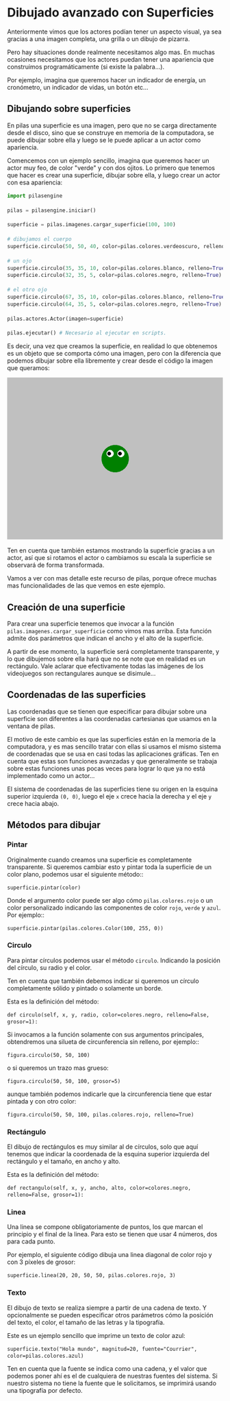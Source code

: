 # Dibujado avanzado con Superficies

Anteriormente vimos que los actores podían
tener un aspecto visual, ya sea gracias a
una imagen completa, una grilla o un dibujo
de pizarra.

Pero hay situaciones donde realmente necesitamos
algo mas. En muchas ocasiones necesitamos que
los actores puedan tener una apariencia que
construimos programáticamente (si existe la palabra...).

Por ejemplo, imagina que queremos hacer un indicador
de energía, un cronómetro, un indicador de vidas, un
botón etc...

## Dibujando sobre superficies

En pilas una superficie es una imagen, pero que no
se carga directamente desde el disco, sino que se
construye en memoria de la computadora, se puede
dibujar sobre ella y luego se le puede aplicar
a un actor como apariencia.

Comencemos con un ejemplo sencillo, imagina que
queremos hacer un actor muy feo, de color "verde"
y con dos ojitos. Lo primero que tenemos que hacer
es crear una superficie, dibujar sobre ella, y luego
crear un actor con esa apariencia:

```python
import pilasengine

pilas = pilasengine.iniciar()

superficie = pilas.imagenes.cargar_superficie(100, 100)

# dibujamos el cuerpo
superficie.circulo(50, 50, 40, color=pilas.colores.verdeoscuro, relleno=True)

# un ojo
superficie.circulo(35, 35, 10, color=pilas.colores.blanco, relleno=True)
superficie.circulo(32, 35, 5, color=pilas.colores.negro, relleno=True)

# el otro ojo
superficie.circulo(67, 35, 10, color=pilas.colores.blanco, relleno=True)
superficie.circulo(64, 35, 5, color=pilas.colores.negro, relleno=True)

pilas.actores.Actor(imagen=superficie)

pilas.ejecutar() # Necesario al ejecutar en scripts.
```

Es decir, una vez que creamos la superficie, en realidad lo que obtenemos
es un objeto que se comporta cómo una imagen, pero con la diferencia
que podemos dibujar sobre ella libremente y crear desde el código la
imagen que queramos:

![](imagenes/dibujo_avanzado/carita.png)

Ten en cuenta que también estamos mostrando la superficie gracias a un
actor, así que si rotamos el actor o cambiamos su escala la superficie
se observará de forma transformada.

Vamos a ver con mas detalle este recurso de pilas, porque ofrece muchas
mas funcionalidades de las que vemos en este ejemplo.


## Creación de una superficie

Para crear una superficie tenemos que invocar a la función ``pilas.imagenes.cargar_superficie``
como vimos mas arriba. Esta función admite dos parámetros que indican
el ancho y el alto de la superficie.

A partir de ese momento, la superficie será completamente transparente, y lo
que dibujemos sobre ella hará que no se note que en realidad es
un rectángulo. Vale aclarar que efectivamente todas las imágenes de los videojuegos
son rectangulares aunque se disimule...


## Coordenadas de las superficies

Las coordenadas que se tienen que especificar para dibujar
sobre una superficie son diferentes a las coordenadas cartesianas
que usamos en la ventana de pilas.

El motivo de este cambio es que las superficies están en la memoria
de la computadora, y es mas sencillo tratar con ellas si usamos
el mismo sistema de coordenadas que se usa en casi todas las aplicaciones
gráficas. Ten en cuenta que estas son funciones avanzadas y
que generalmente se trabaja sobre estas funciones unas pocas veces
para lograr lo que ya no está implementado como un actor...

El sistema de coordenadas de las superficies tiene su origen
en la esquina superior izquierda ``(0, 0)``, luego el eje ``x`` crece
hacia la derecha y el eje ``y`` crece hacia abajo.

## Métodos para dibujar

### Pintar

Originalmente cuando creamos una superficie es completamente
transparente. Si queremos cambiar esto y pintar toda la superficie
de un color plano, podemos usar el siguiente método::

    superficie.pintar(color)

Donde el argumento color puede ser algo cómo ``pilas.colores.rojo`` o
un color personalizado indicando las componentes de color
``rojo``, ``verde`` y ``azul``. Por ejemplo::

    superficie.pintar(pilas.colores.Color(100, 255, 0))

### Circulo

Para pintar círculos podemos usar el método ``circulo``. Indicando la
posición del círculo, su radio y el color.

Ten en cuenta que también debemos indicar si queremos un círculo completamente
sólido y pintado o solamente un borde.

Esta es la definición del método:

    def circulo(self, x, y, radio, color=colores.negro, relleno=False, grosor=1):

Si invocamos a la función solamente con sus argumentos principales, obtendremos
una silueta de circunferencia sin relleno, por ejemplo::

    figura.circulo(50, 50, 100)

o si queremos un trazo mas grueso:

    figura.circulo(50, 50, 100, grosor=5)

aunque también podemos indicarle que la circunferencia tiene que
estar pintada y con otro color:

    figura.circulo(50, 50, 100, pilas.colores.rojo, relleno=True)


### Rectángulo


El dibujo de rectángulos es muy similar al de círculos, solo que aquí
tenemos que indicar la coordenada de la esquina superior izquierda
del rectángulo y el tamaño, en ancho y alto.

Esta es la definición del método:

    def rectangulo(self, x, y, ancho, alto, color=colores.negro, relleno=False, grosor=1):

### Linea

Una linea se compone obligatoriamente de puntos, los que marcan el
principio y el final de la linea. Para esto se tienen que usar
4 números, dos para cada punto.

Por ejemplo, el siguiente código dibuja una linea diagonal
de color rojo y con 3 píxeles de grosor:

    superficie.linea(20, 20, 50, 50, pilas.colores.rojo, 3)


### Texto

El dibujo de texto se realiza siempre a partir de una cadena
de texto. Y opcionalmente se pueden especificar otros
parámetros cómo la posición del texto, el color, el tamaño de
las letras y la tipografía.

Este es un ejemplo sencillo que imprime un texto de color
azul:

    superficie.texto("Hola mundo", magnitud=20, fuente="Courrier", color=pilas.colores.azul)

Ten en cuenta que la fuente se indica como una cadena, y
el valor que podemos poner ahí es el de cualquiera de nuestras
fuentes del sistema. Si nuestro sistema no tiene la fuente que le
solicitamos, se imprimirá usando una tipografía por defecto.
